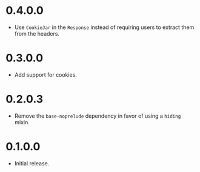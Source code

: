 # 0.4.0.0
* Use `CookieJar` in the `Response` instead of requiring users to extract them from the headers.

# 0.3.0.0
* Add support for cookies.

# 0.2.0.3
* Remove the `base-noprelude` dependency in favor of using a `hiding` mixin.

# 0.1.0.0
* Initial release.
